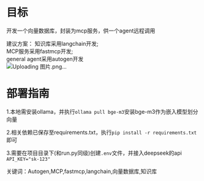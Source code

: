 # 目标
开发一个向量数据库，封装为mcp服务，供一个agent远程调用

建议方案：
知识库采用langchain开发;  
MCP服务采用fastmcp开发;  
general agent采用autogen开发  
![Uploading 图片.png…]()


# 部署指南
1.本地需安装ollama，并执行```ollama pull bge-m3```安装bge-m3作为嵌入模型划分向量  

2.相关依赖已保存至requirements.txt，执行```pip install -r requirements.txt```即可

3.需要在项目目录下(和run.py同级)创建```.env```文件，并接入deepseek的api  
```API_KEY="sk-123"```  

 关键词：Autogen,MCP,fastmcp,langchain,向量数据库,知识库
